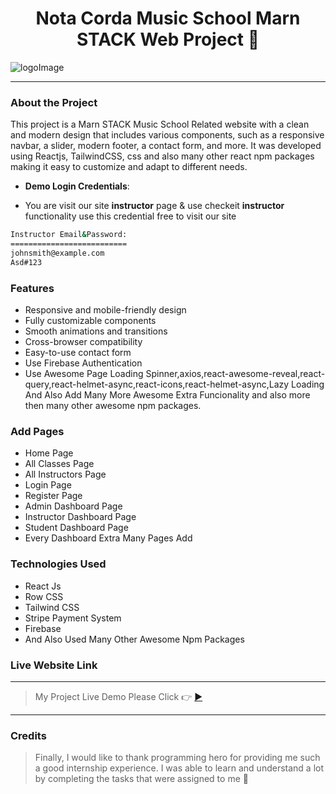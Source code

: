 <h1 align="center">Nota Corda Music School Marn STACK Web Project 🎼</h1>

![logoImage](http://notacorda.like-themes.com/wp-content/uploads/2017/11/nota_logo.png)

---

### About the Project

This project is a Marn STACK Music School Related website with a clean and modern design that includes various components, such as a responsive navbar, a slider, modern footer, a contact form, and more. It was developed using Reactjs, TailwindCSS, css and also many other react npm packages making it easy to customize and adapt to different needs.

 - **Demo Login Credentials**:
<!--
   - You are visit our site **admin** page & use checkeit **admin** functionality use this credential free to visit our site

 ```bash
 Admin Email&Password:
=====================
admin@admin.com
Asd#123
```

-->

- You are visit our site **instructor** page & use checkeit **instructor** functionality use this credential free to visit our site

 ```bash
Instructor Email&Password:
==========================
johnsmith@example.com
Asd#123
```

### Features

- Responsive and mobile-friendly design
- Fully customizable components
- Smooth animations and transitions
- Cross-browser compatibility
- Easy-to-use contact form
- Use Firebase Authentication
- Use Awesome Page Loading Spinner,axios,react-awesome-reveal,react-query,react-helmet-async,react-icons,react-helmet-async,Lazy Loading And Also Add Many More Awesome Extra Funcionality and also more then many other awesome npm packages.

### Add Pages

- Home Page
- All Classes Page
- All Instructors Page
- Login Page
- Register Page
- Admin Dashboard Page
- Instructor Dashboard Page
- Student Dashboard Page
- Every Dashboard Extra Many Pages Add


### Technologies Used

- React Js
- Row CSS
- Tailwind CSS
- Stripe Payment System
- Firebase
- And Also Used Many Other Awesome Npm Packages


### Live Website Link

***
> My Project Live Demo Please Click 👉 [▶](https://summer-camp-school-61659.web.app/ 'Click For Live Project Demo')
***

### Credits

> Finally, I would like to thank programming hero for providing me such a good internship experience. I was able to learn and understand a lot by completing the tasks that were assigned to me 🥰

